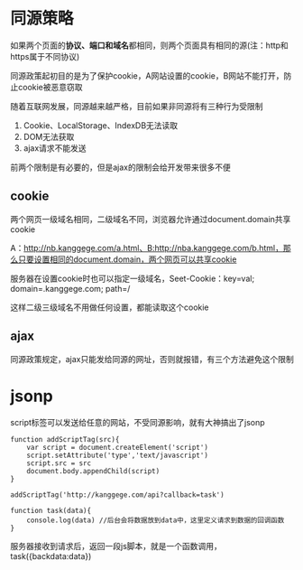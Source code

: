 # 同源策略
如果两个页面的**协议、端口和域名**都相同，则两个页面具有相同的源(注：http和https属于不同协议)

同源政策起初目的是为了保护cookie，A网站设置的cookie，B网站不能打开，防止cookie被恶意窃取

随着互联网发展，同源越来越严格，目前如果非同源将有三种行为受限制

1. Cookie、LocalStorage、IndexDB无法读取
2. DOM无法获取
3. ajax请求不能发送

前两个限制是有必要的，但是ajax的限制会给开发带来很多不便

## cookie
两个网页一级域名相同，二级域名不同，浏览器允许通过document.domain共享cookie

A：http://nb.kanggege.com/a.html、B:http://nba.kanggege.com/b.html，那么只要设置相同的document.domain，两个网页可以共享cookie

服务器在设置cookie时也可以指定一级域名，Seet-Cookie：key=val; domain=.kanggege.com; path=/ 

这样二级三级域名不用做任何设置，都能读取这个cookie

## ajax
同源政策规定，ajax只能发给同源的网址，否则就报错，有三个方法避免这个限制


# jsonp
script标签可以发送给任意的网站，不受同源影响，就有大神搞出了jsonp

```
function addScriptTag(src){
    var script = document.createElement('script')
    script.setAttribute('type','text/javascript')
    script.src = src
    document.body.appendChild(script)
}

addScriptTag('http://kanggege.com/api?callback=task')

function task(data){
    console.log(data) //后台会将数据放到data中，这里定义请求到数据的回调函数
}

```

服务器接收到请求后，返回一段js脚本，就是一个函数调用，task({backdata:data})

